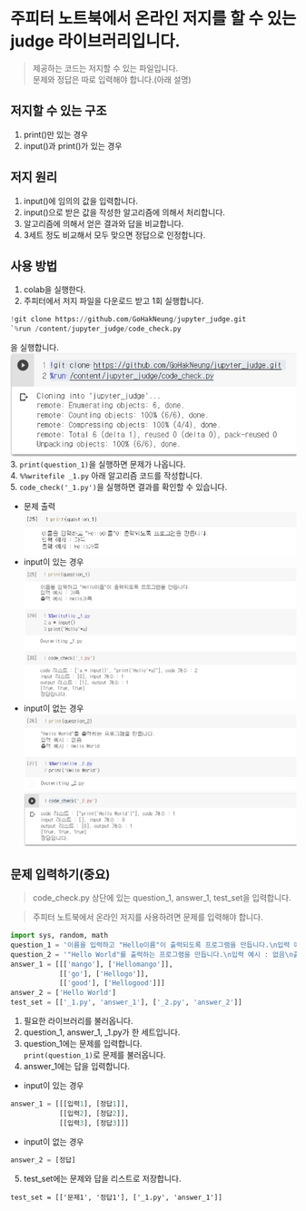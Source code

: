 # 주피터 노트북에서 온라인 저지를 할 수 있는 judge 라이브러리입니다. 
> 제공하는 코드는 저지할 수 있는 파일입니다.  
> 문제와 정답은 따로 입력해야 합니다.(아래 설명)

## 저지할 수 있는 구조  
1. print()만 있는 경우
2. input()과 print()가 있는 경우  

## 저지 원리
1. input()에 임의의 값을 입력합니다.  
2. input()으로 받은 값을 작성한 알고리즘에 의해서 처리합니다.  
3. 알고리즘에 의해서 얻은 결과와 답을 비교합니다. 
4. 3세트 정도 비교해서 모두 맞으면 정답으로 인정합니다. 
 
## 사용 방법
1. colab을 실행한다. 
2. 주피터에서 저지 파일을 다운로드 받고 1회 실행합니다.  
``` python 
!git clone https://github.com/GoHakNeung/jupyter_judge.git
`%run /content/jupyter_judge/code_check.py 
```
을 실행합니다.  
![실행결과](https://github.com/GoHakNeung/python/blob/main/python/%EC%A0%80%EC%A7%80%20%EC%8B%9C%EC%9E%91%20%EC%BD%94%EB%93%9C.jpg?raw=true)
3. `print(question_1)`을 실행하면 문제가 나옵니다.    
4. `%%writefile _1.py` 아래 알고리즘 코드를 작성합니다.  
5. `code_check('_1.py')`을 실행하면 결과를 확인할 수 있습니다. 
- 문제 출력  
![프린트 문제](https://github.com/GoHakNeung/python/blob/main/python/%EB%AC%B8%EC%A0%9Cprint.jpg?raw=true)  
- input이 있는 경우  
![입력이 있는 경우](https://github.com/GoHakNeung/python/blob/main/python/input%EC%9D%B4%20%EC%9E%88%EB%8A%94%20%EA%B2%BD%EC%9A%B0.jpg?raw=true)  
- input이 없는 경우  
![입력이 없는 경우](https://github.com/GoHakNeung/python/blob/main/python/input%EC%9D%B4%20%EC%97%86%EB%8A%94%20%EA%B2%BD%EC%9A%B0.jpg?raw=true)  


## 문제 입력하기(**중요**)
> code_check.py 상단에 있는 question_1, answer_1, test_set을 입력합니다.  

>주피터 노트북에서 온라인 저지를 사용하려면 문제를 입력해야 합니다.  

``` python
import sys, random, math
question_1 = '이름을 입력하고 "Hello이름"이 출력되도록 프로그램을 만듭니다.\n입력 예시 : 가득\n출력 예시 : Hello가득'
question_2 = '"Hello World"를 출력하는 프로그램을 만듭니다.\n입력 예시 : 없음\n출력 예시 : Hello World'
answer_1 = [[['mango'], ['Hellomango']], 
            [['go'], ['Hellogo']], 
            [['good'], ['Hellogood']]]
answer_2 = ['Hello World']
test_set = [['_1.py', 'answer_1'], ['_2.py', 'answer_2']]
```
1. 필요한 라이브러리를 불러옵니다.  
2. question_1, answer_1, _1.py가 한 세트입니다.  
3. question_1에는 문제를 입력합니다.  
`print(question_1)`로 문제를 불러옵니다.    
4. answer_1에는 답을 입력합니다.  
- input이 있는 경우  
``` python
answer_1 = [[[입력1], [정답1]], 
            [[입력2], [정답2]], 
            [[입력3], [정답3]]]
```
- input이 없는 경우  
``` python
answer_2 = [정답]
```  
5. test_set에는 문제와 답을 리스트로 저장합니다.  
```
test_set = [['문제1', '정답1'], ['_1.py', 'answer_1']]
```
